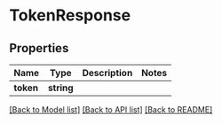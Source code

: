 # TokenResponse

## Properties
Name | Type | Description | Notes
------------ | ------------- | ------------- | -------------
**token** | **string** |  | 

[[Back to Model list]](../../README.md#documentation-for-models) [[Back to API list]](../../README.md#documentation-for-api-endpoints) [[Back to README]](../../README.md)

